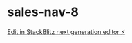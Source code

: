 # sales-nav-8

[Edit in StackBlitz next generation editor ⚡️](https://stackblitz.com/~/github.com/salmanbareesh039/sales-nav-8)